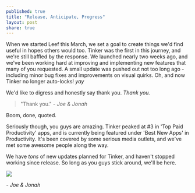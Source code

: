 ```yaml
---
published: true
title: "Release, Anticipate, Progress"
layout: post
share: true
---
```


When we started Leef this March, we set a goal to create things we'd find useful in hopes others would too. Tinker was the first in this journey, and we're still baffled by the response. We launched nearly two weeks ago, and we've been working hard at improving and implementing new features that many of you requested. A small update was pushed out not too long ago - including minor bug fixes and improvements on visual quirks. Oh, and now Tinker no longer auto-locks! _*yay*_

We'd like to digress and honestly say thank you. _Thank you._
> "Thank you." - _Joe & Jonah_

Boom, done, quoted.

Seriously though, you guys are amazing. Tinker peaked at #3 in 'Top Paid Productivity' apps, and is currently being featured under 'Best New Apps' in Productivity. It's been covered by some serious media outlets, and we've met some awesome people along the way.

We have _tons_ of new updates planned for Tinker, and haven't stopped working since release. So long as you guys stick around, we'll be here.

![](http://f.cl.ly/items/2f3U1V2E1M0H2e3f1f1W/10173682_10202267374101579_1241788478930146211_n.jpg)

_- Joe & Jonah_